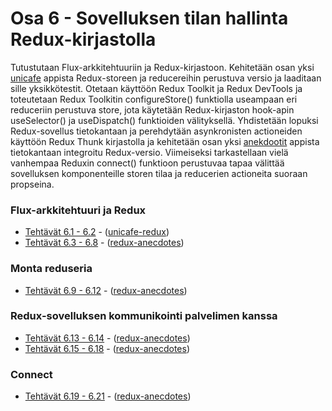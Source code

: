 # Osa 6 - Sovelluksen tilan hallinta Redux-kirjastolla

Tutustutaan Flux-arkkitehtuuriin ja Redux-kirjastoon. Kehitetään osan yksi [unicafe](https://github.com/j-pietila/FullStackOpen-2021/tree/main/Part_1/unicafe) appista Redux-storeen ja reducereihin perustuva versio ja laaditaan sille yksikkötestit. Otetaan käyttöön Redux Toolkit ja Redux DevTools ja toteutetaan Redux Toolkitin configureStore() funktiolla useampaan eri reduceriin perustuva store, jota käytetään Redux-kirjaston hook-apin useSelector() ja useDispatch() funktioiden välityksellä. Yhdistetään lopuksi Redux-sovellus tietokantaan ja perehdytään asynkronisten actioneiden käyttöön Redux Thunk kirjastolla ja kehitetään osan yksi [anekdootit](https://github.com/j-pietila/FullStackOpen-2021/tree/main/Part_1/anekdootit) appista tietokantaan integroitu Redux-versio. Viimeiseksi tarkastellaan vielä vanhempaa Reduxin connect() funktioon perustuvaa tapaa välittää sovelluksen komponenteille storen tilaa ja reducerien actioneita suoraan propseina.

### Flux-arkkitehtuuri ja Redux
  * [Tehtävät 6.1 - 6.2](https://fullstackopen.com/osa6/flux_arkkitehtuuri_ja_redux#tehtavat-6-1-6-2) - ([unicafe-redux](https://github.com/j-pietila/FullStackOpen-2021/tree/main/Part_6/unicafe-redux))
  * [Tehtävät 6.3 - 6.8](https://fullstackopen.com/osa6/flux_arkkitehtuuri_ja_redux#tehtavat-6-3-6-8) - ([redux-anecdotes](https://github.com/j-pietila/FullStackOpen-2021/tree/main/Part_6/redux-anecdotes))

### Monta reduseria
  * [Tehtävät 6.9 - 6.12](https://fullstackopen.com/osa6/monta_reduseria#tehtavat-6-9-6-12) - ([redux-anecdotes](https://github.com/j-pietila/FullStackOpen-2021/tree/main/Part_6/redux-anecdotes))

### Redux-sovelluksen kommunikointi palvelimen kanssa

  * [Tehtävät 6.13 - 6.14](https://fullstackopen.com/osa6/redux_sovelluksen_kommunikointi_palvelimen_kanssa#tehtavat-6-13-6-14) - ([redux-anecdotes](https://github.com/j-pietila/FullStackOpen-2021/tree/main/Part_6/redux-anecdotes))
  * [Tehtävät 6.15 - 6.18](https://fullstackopen.com/osa6/redux_sovelluksen_kommunikointi_palvelimen_kanssa#tehtavat-6-15-6-18) - ([redux-anecdotes](https://github.com/j-pietila/FullStackOpen-2021/tree/main/Part_6/redux-anecdotes))

### Connect

  * [Tehtävät 6.19 - 6.21](https://fullstackopen.com/osa6/connect#tehtavat-6-19-6-21) - ([redux-anecdotes](https://github.com/j-pietila/FullStackOpen-2021/tree/main/Part_6/redux-anecdotes))

